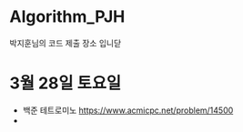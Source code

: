 # Algorithm_PJH
박지훈님의 코드 제출 장소 입니닫

# 3월 28일 토요일
- 백준 테트로미노 <https://www.acmicpc.net/problem/14500>
- 